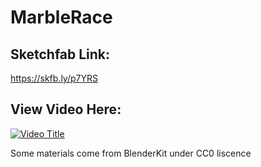 # MarbleRace
## Sketchfab Link:
https://skfb.ly/p7YRS

## View Video Here:
[![Video Title](https://img.youtube.com/vi/JJQ1c7wtO0Q/0.jpg)](https://www.youtube.com/watch?v=JJQ1c7wtO0Q)

Some materials come from BlenderKit under CC0 liscence
